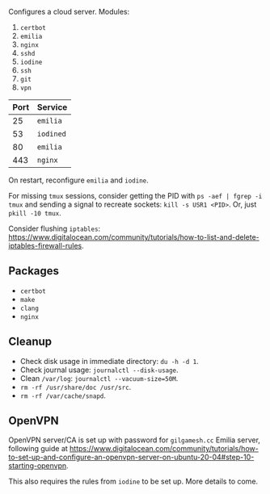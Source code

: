Configures a cloud server.
Modules:

1. `certbot`
2. `emilia`
3. `nginx`
4. `sshd`
5. `iodine`
6. `ssh`
7. `git`
8. `vpn`

| Port  | Service                    |
| ----- | -------------------------- |
| 25    | `emilia`                   |
| 53    | `iodined`                  |
| 80    | `emilia`                   |
| 443   | `nginx`                    |

On restart, reconfigure `emilia` and `iodine`.

For missing `tmux` sessions, consider getting the PID with `ps -aef | fgrep -i tmux` and sending a signal to recreate sockets: `kill -s USR1 <PID>`. Or, just `pkill -10 tmux`.

Consider flushing `iptables`: <https://www.digitalocean.com/community/tutorials/how-to-list-and-delete-iptables-firewall-rules>.

## Packages

* `certbot`
* `make`
* `clang`
* `nginx`

## Cleanup

* Check disk usage in immediate directory: `du -h -d 1`.
* Check journal usage: `journalctl --disk-usage`.
* Clean `/var/log`: `journalctl --vacuum-size=50M`.
* `rm -rf /usr/share/doc /usr/src`.
* `rm -rf /var/cache/snapd`.

## OpenVPN

OpenVPN server/CA is set up with password for `gilgamesh.cc` Emilia server, following guide at <https://www.digitalocean.com/community/tutorials/how-to-set-up-and-configure-an-openvpn-server-on-ubuntu-20-04#step-10-starting-openvpn>.

This also requires the rules from `iodine` to be set up. More details to come.
